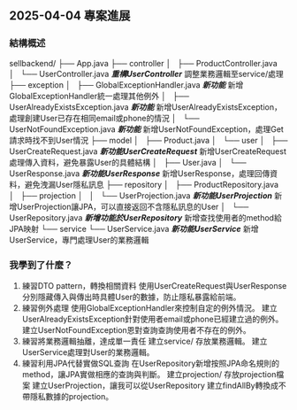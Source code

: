 ## 2025-04-04 專案進展
### 結構概述
sellbackend/
├── App.java
├── controller
│   ├── ProductController.java
│   └── UserController.java  ***重構UserController*** 調整業務邏輯至service/處理
├── exception
│   ├── GlobalExceptionHandler.java ***新功能*** 新增GlobalExceptionHandler統一處理其他例外
│   ├── UserAlreadyExistsException.java ***新功能*** 新增UserAlreadyExistsException，處理創建User已存在相同email或phone的情況
│   └── UserNotFoundException.java ***新功能*** 新增UserNotFoundException，處理Get請求時找不到User情況
├── model
│   ├── Product.java
│   └── user
│       ├── UserCreateRequest.java ***新功能UserCreateRequest*** 新增UserCreateRequest處理傳入資料，避免暴露User的具體結構
│       ├── User.java
│       └── UserResponse.java ***新功能UserResponse*** 新增UserResponse，處理回傳資料，避免洩漏User隱私訊息
├── repository
│   ├── ProductRepository.java
│   ├── projection
│   │   └── UserProjection.java ***新功能UserProjection*** 新增UserProjection讓JPA，可以直接返回不含隱私訊息的User
│   └── UserRepository.java ***新增功能於UserRepository*** 新增查找使用者的method給JPA映射
└── service
    └── UserService.java ***新功能UserService*** 新增UserService，專門處理User的業務邏輯

### 我學到了什麼？
1. 練習DTO pattern，轉換相關資料
 使用UserCreateRequest與UserResponse分別隱藏傳入與傳出時具體User的數據，防止隱私暴露給前端。<br>
2. 練習例外處理
 使用GlobalExceptionHandler來控制自定的例外情況。
 建立UserAlreadyExistsException針對使用者email或phone已經建立過的例外。
 建立UserNotFoundException恩對查詢查詢使用者不存在的例外。
3. 練習將業務邏輯抽離，達成單一責任
 建立service/ 存放業務邏輯。
 建立UserService處理對User的業務邏輯。
4. 練習利用JPA代替實做SQL查詢
 在UserRepository新增按照JPA命名規則的method，讓JPA實做相應的查詢與判斷。
 建立projection/ 存放projection檔案
 建立UserProjection，讓我可以從UserRepository 建立findAllBy轉換成不帶隱私數據的projection。
